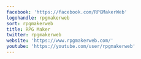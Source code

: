 ```yaml
---
facebook: 'https://facebook.com/RPGMakerWeb'
logohandle: rpgmakerweb
sort: rpgmakerweb
title: RPG Maker
twitter: rpgmakerweb
website: 'https://www.rpgmakerweb.com/'
youtube: 'https://youtube.com/user/rpgmakerweb'
---
```

